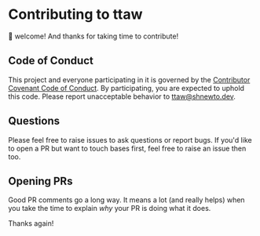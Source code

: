 
# Contributing to ttaw

:wave: welcome! And thanks for taking time to contribute!


## Code of Conduct

This project and everyone participating in it is governed by the [Contributor Covenant Code of Conduct](CODE_OF_CONDUCT.md). By participating, you are expected to uphold this code. Please report unacceptable behavior to [ttaw@shnewto.dev](mailto:ttaw@shnewto.dev).


## Questions

Please feel free to raise issues to ask questions or report bugs. If you'd like to open a PR but want to touch bases first, feel free to raise an issue then too.

## Opening PRs

Good PR comments go a long way. It means a lot (and really helps) when you take the time to explain _why_ your PR is doing what it does.


Thanks again!